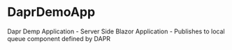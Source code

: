 # DaprDemoApp
 Dapr Demp Application - Server Side Blazor Application - Publishes to local queue component defined by DAPR
